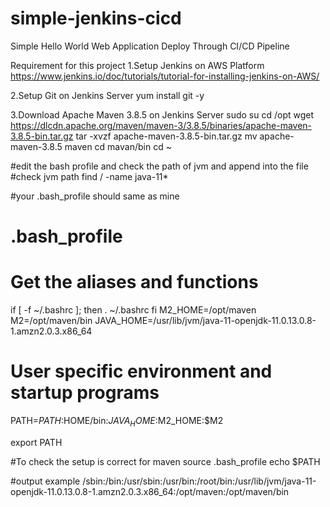 # simple-jenkins-cicd
Simple Hello World Web Application Deploy Through CI/CD Pipeline

Requirement for this project
1.Setup Jenkins on AWS Platform
https://www.jenkins.io/doc/tutorials/tutorial-for-installing-jenkins-on-AWS/

2.Setup Git on Jenkins Server
yum install git -y

3.Download Apache Maven 3.8.5 on Jenkins Server
sudo su
cd /opt
wget https://dlcdn.apache.org/maven/maven-3/3.8.5/binaries/apache-maven-3.8.5-bin.tar.gz
tar -xvzf apache-maven-3.8.5-bin.tar.gz
mv apache-maven-3.8.5 maven
cd mavan/bin
cd ~

#edit the bash profile and check the path of jvm and append into the file
#check jvm path
find / -name java-11*

#your .bash_profile should same as mine
# .bash_profile

# Get the aliases and functions
if [ -f ~/.bashrc ]; then
        . ~/.bashrc
fi
M2_HOME=/opt/maven
M2=/opt/maven/bin
JAVA_HOME=/usr/lib/jvm/java-11-openjdk-11.0.13.0.8-1.amzn2.0.3.x86_64
# User specific environment and startup programs

PATH=$PATH:$HOME/bin:$JAVA_HOME:$M2_HOME:$M2

export PATH

#To check the setup is correct for maven
source .bash_profile
echo $PATH

#output example 
/sbin:/bin:/usr/sbin:/usr/bin:/root/bin:/usr/lib/jvm/java-11-openjdk-11.0.13.0.8-1.amzn2.0.3.x86_64:/opt/maven:/opt/maven/bin
